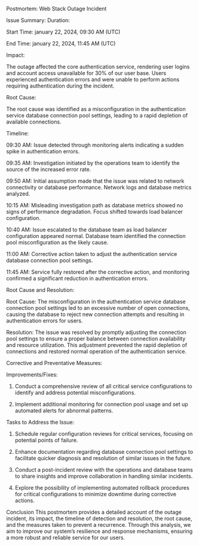 Postmortem: Web Stack Outage Incident

Issue Summary:
Duration:

Start Time: january 22, 2024, 09:30 AM (UTC)

End Time: january 22, 2024, 11:45 AM (UTC)

Impact:

The outage affected the core authentication service, rendering user logins and account access unavailable for 30% of our user base. Users experienced authentication errors and were unable to perform actions requiring authentication during the incident.


Root Cause:

The root cause was identified as a misconfiguration in the authentication service database connection pool settings, leading to a rapid depletion of available connections.

Timeline:

09:30 AM: Issue detected through monitoring alerts indicating a sudden spike in authentication errors.

09:35 AM: Investigation initiated by the operations team to identify the source of the increased error rate.

09:50 AM: Initial assumption made that the issue was related to network connectivity or database performance. Network logs and database metrics analyzed.

10:15 AM: Misleading investigation path as database metrics showed no signs of performance degradation. Focus shifted towards load balancer configuration.

10:40 AM: Issue escalated to the database team as load balancer configuration appeared normal. Database team identified the connection pool misconfiguration as the likely cause.

11:00 AM: Corrective action taken to adjust the authentication service database connection pool settings.

11:45 AM: Service fully restored after the corrective action, and monitoring confirmed a significant reduction in authentication errors.

Root Cause and Resolution:

Root Cause: The misconfiguration in the authentication service database connection pool settings led to an excessive number of open connections, causing the database to reject new connection attempts and resulting in authentication errors for users.

Resolution: The issue was resolved by promptly adjusting the connection pool settings to ensure a proper balance between connection availability and resource utilization. This adjustment prevented the rapid depletion of connections and restored normal operation of the authentication service.

Corrective and Preventative Measures:

Improvements/Fixes:

1. Conduct a comprehensive review of all critical service configurations to identify and address potential misconfigurations.

2. Implement additional monitoring for connection pool usage and set up automated alerts for abnormal patterns.

Tasks to Address the Issue:

1. Schedule regular configuration reviews for critical services, focusing on potential points of failure.

2. Enhance documentation regarding database connection pool settings to facilitate quicker diagnosis and resolution of similar issues in the future.

3. Conduct a post-incident review with the operations and database teams to share insights and improve collaboration in handling similar incidents.

4. Explore the possibility of implementing automated rollback procedures for critical configurations to minimize downtime during corrective actions.

Conclusion
This postmortem provides a detailed account of the outage incident, its impact, the timeline of detection and resolution, the root cause, and the measures taken to prevent a recurrence. Through this analysis, we aim to improve our system’s resilience and response mechanisms, ensuring a more robust and reliable service for our users.
